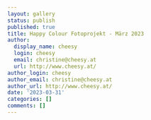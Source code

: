 ```yaml
---
layout: gallery
status: publish
published: true
title: Happy Colour Fotoprojekt - März 2023
author:
  display_name: cheesy
  login: cheesy
  email: christine@cheesy.at
  url: http://www.cheesy.at/
author_login: cheesy
author_email: christine@cheesy.at
author_url: http://www.cheesy.at/
date: '2023-03-31'
categories: []
comments: []
---
```


